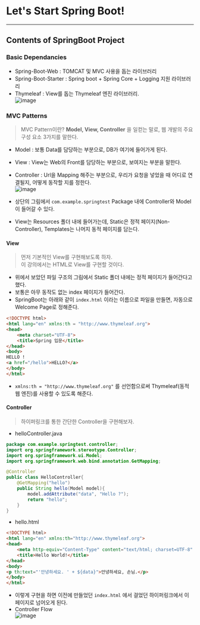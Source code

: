 # Let's Start Spring Boot!
---
## Contents of SpringBoot Project
### Basic Dependancies
- Spring-Boot-Web : TOMCAT 및 MVC 사용을 돕는 라이브러리
- Spring-Boot-Starter : Spring boot + Spring Core + Logging 지원 라이브러리
- Thymeleaf : View를 돕는 Thymeleaf 엔진 라이브러리.  
![image](https://user-images.githubusercontent.com/71700079/147572563-2995ad31-1b72-477c-a3bf-24de061a1971.png)  

### MVC Patterns
> MVC Pattern이란? __Model, View, Controller__ 을 일컫는 말로, 웹 개발의 주요 구성 요소 3가지를 말한다.
- Model : 보통 Data를 담당하는 부분으로, DB가 여기에 들어가게 된다.
- View : View는 Web의 Front를 담당하는 부분으로, 보여지는 부분을 말한다.
- Controller : Url을 Mapping 해주는 부분으로, 우리가 요청을 넣었을 때 어디로 연결될지, 어떻게 동작할 지를 정한다.  
![image](https://user-images.githubusercontent.com/71700079/147573660-7ce6c00d-4754-4228-a4f9-701600cb03b8.png)  

- 상단의 그림에서 ```com.example.springtest``` Package 내에 Controller와 Model이 들어갈 수 있다.
- View는 Resources 폴더 내에 들어가는데, Static은 정적 페이지(Non-Controller), Templates는 나머지 동적 페이지를 담는다.

#### View
> 먼저 기본적인 View를 구현해보도록 하자.  
> 이 강의에서는 HTML로 View를 구현할 것이다.  

- 위에서 보았던 파일 구조의 그림에서 Static 폴더 내에는 정적 페이지가 들어간다고 했다.
- 보통은 아무 동작도 없는 index 페이지가 들어간다.
- SpringBoot는 아래와 같이 ```index.html``` 이라는 이름으로 파일을 만들면, 자동으로 Welcome Page로 정해준다.
```HTML
<!DOCTYPE html>
<html lang="en" xmlns:th = "http://www.thymeleaf.org">
<head>
    <meta charset="UTF-8">
    <title>Spring 입문</title>
</head>
<body>
HELLO !
<a href="/hello">HELLO?</a>
</body>
</html>
```
- ```xmlns:th = "http://www.thymeleaf.org"``` 를 선언함으로써 Thymeleaf(동적 웹 엔진)를 사용할 수 있도록 해준다.

#### Controller
> 하이퍼링크를 통한 간단한 Controller을 구현해보자.  
- helloController.java
```java
package com.example.springtest.controller;
import org.springframework.stereotype.Controller;
import org.springframework.ui.Model;
import org.springframework.web.bind.annotation.GetMapping;

@Controller
public class HelloController{
    @GetMapping("hello")
    public String hello(Model model){
        model.addAttribute("data", "Hello ?");
        return "hello";
    }
}
```
- hello.html
```HTML
<!DOCTYPE html>
<html lang="en" xmlns:th="http://www.thymeleaf.org">
<head>
    <meta http-equiv="Content-Type" content="text/html; charset=UTF-8" />
    <title>Hello World!</title>
</head>
<body>
<p th:text="'안녕하세요. ' + ${data}">안녕하세요, 손님.</p>
</body>
</html>
```
- 이렇게 구현을 하면 이전에 만들었던 ```index.html``` 에서 걸었던 하이퍼링크에서 이 페이지로 넘어오게 된다.
- Controller Flow  
![image](https://user-images.githubusercontent.com/71700079/147710836-8cb1ba21-3117-4b67-89d2-0c238ad6b4df.png)  
